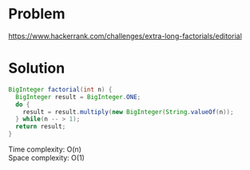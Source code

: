 # Problem

https://www.hackerrank.com/challenges/extra-long-factorials/editorial

# Solution

```java
BigInteger factorial(int n) {
  BigInteger result = BigInteger.ONE;
  do {
    result = result.multiply(new BigInteger(String.valueOf(n));
  } while(n -- > 1);
  return result;
}
```

Time complexity: O(n)<br/>
Space complexity: O(1)
